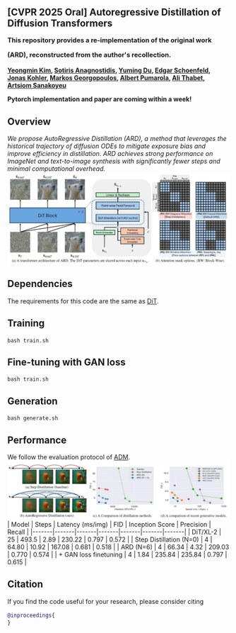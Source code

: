 ## [CVPR 2025 Oral] Autoregressive Distillation of Diffusion Transformers <br><sub><sub> This repository provides a re-implementation of the original work (ARD), reconstructed from the author's recollection. </sub></sub>
**[Yeongmin Kim](https://sites.google.com/view/yeongmin-space), [Sotiris Anagnostidis](https://sanagnos.pages.dev/), [Yuming Du](https://dulucas.github.io/), [Edgar Schoenfeld](https://edgarschnfld.github.io/), [Jonas Kohler](https://scholar.google.de/citations?user=a1rCLUMAAAAJ&hl=de), [Markos Georgopoulos](https://scholar.google.com/citations?user=id7vw0UAAAAJ&hl=en), [Albert Pumarola](https://www.albertpumarola.com/), [Ali Thabet](https://www.alithabet.com/), [Artsiom Sanakoyeu](https://gdude.de/)**  

**Pytorch implementation and paper are coming within a week!**

## Overview
<i>We propose AutoRegressive Distillation (ARD), a method that leverages the historical trajectory of diffusion ODEs to mitigate exposure bias and improve efficiency in distillation. ARD achieves strong performance on ImageNet and text-to-image synthesis with significantly fewer steps and minimal computational overhead.</i>
![Teaser image](./assets/figure1.JPG)

## Dependencies
The requirements for this code are the same as [DiT](https://github.com/facebookresearch/DiT).

## Training
```
bash train.sh
```

## Fine-tuning with GAN loss
```
bash train.sh
```

## Generation
```
bash generate.sh
```

## Performance
We follow the evaluation protocol of [ADM](https://github.com/openai/guided-diffusion/tree/main/evaluations).
![Teaser image](./assets/figure2.JPG)
| Model | Steps | Latency (ms/img) | FID | Inception Score | Precision | Recall | 
|-------|-------|-------|-------|-------|-------|-------|
| DiT/XL-2 | 25 | 493.5 | 2.89 | 230.22 | 0.797 | 0.572 |
| Step Distillation (N=0) | 4 | 64.80 | 10.92 | 167.08 | 0.681 | 0.518 |
| ARD (N=6) | 4 | 66.34 | 4.32 | 209.03 | 0.770 | 0.574 |
| + GAN loss finetuning | 4 | 1.84 | 235.84 | 235.84 | 0.797 | 0.615 |

## Citation
If you find the code useful for your research, please consider citing
```bib
@inproceedings{
}
```
